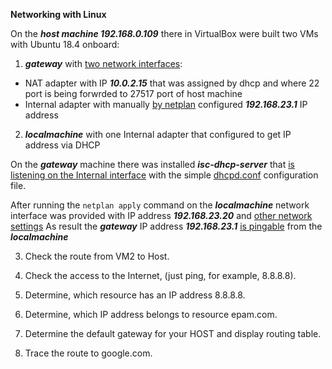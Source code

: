 **Networking with Linux**


On the ***host machine 192.168.0.109*** there in VirtualBox were built two VMs with Ubuntu 18.4 onboard:

1. ***gateway*** with [two network interfaces](screenshots/001.JPG):
  - NAT adapter with IP ***10.0.2.15*** that was assigned by dhcp and where 22 port is being forwrded to 27517 port of host machine 
  - Internal adapter with manually [by netplan](screenshots/002.JPG) configured ***192.168.23.1*** IP address

2. ***localmachine*** with one Internal adapter that configured to get IP address via DHCP


On the ***gateway*** machine there was installed ***isc-dhcp-server*** that [is listening on the Internal interface](screenchots/003.JPG) with the simple [dhcpd.conf](screenshot/004.JPG) configuration file.

After running the ```netplan apply``` command on the ***localmachine*** network interface was provided with IP address ***192.168.23.20*** and [other network settings](screenshots/005.JPG)
As result the ***gateway*** IP address ***192.168.23.1*** [is pingable](screenshots/005.JPG) from the ***localmachine***




3. Check the route from VM2 to Host.

4. Check the access to the Internet, (just ping, for example, 8.8.8.8). 

5. Determine, which  resource has an IP address 8.8.8.8.

6. Determine, which  IP address belongs to resource epam.com.

7. Determine the default gateway for your HOST and display routing table.

8. Trace the route to google.com. 
